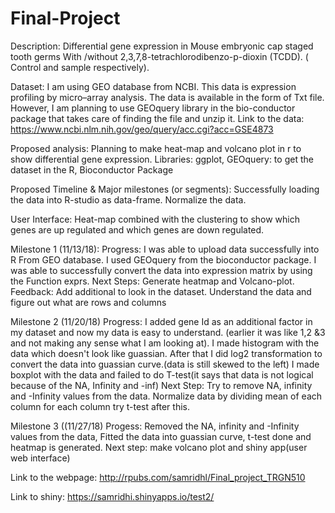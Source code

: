 # Final-Project
Description: 
Differential gene expression in Mouse embryonic cap staged tooth germs With /without 2,3,7,8-tetrachlorodibenzo-p-dioxin (TCDD). ( Control and sample respectively).

Dataset: 
I am using GEO database from NCBI. This data is expression profiling by micro–array analysis. 
 The data is available in the form of Txt file. However, I am planning to use GEOquery library in the bio-conductor package that takes care of finding the file and unzip it. 
Link to the data:
https://www.ncbi.nlm.nih.gov/geo/query/acc.cgi?acc=GSE4873 


Proposed analysis:
Planning to make heat-map and volcano plot in r to show differential gene expression.
Libraries:
ggplot,
GEOquery: to get the dataset in the R,
Bioconductor Package 


Proposed Timeline & Major milestones (or segments):
Successfully loading the data into R-studio as data-frame.
Normalize the data. 


User Interface:
Heat-map combined with the clustering to show which genes are up regulated and which genes are down regulated. 

Milestone 1 (11/13/18): 
Progress: I was able to upload data successfully into R From GEO database. I used GEOquery from the bioconductor package. 
I was able to successfully convert the data into expression matrix by using the Function exprs.
Next Steps:
Generate heatmap and Volcano-plot.
Feedback:
Add additional to look in the dataset.
Understand the data and figure out what are rows and columns

Milestone 2 (11/20/18)
Progress: I added gene Id as an additional factor in my dataset and now my data is easy to understand. (earlier it was like 1,2 &3 and not making any sense what I am looking at).
I made histogram with the data which doesn't look like guassian. After that I did log2 transformation to convert the data into guassian curve.(data is still skewed to the left) 
I made boxplot with the data and failed to do T-test(it says that data is not logical because of the NA, Infinity and -inf)
Next Step: Try to remove NA, infinity and -Infinity values from the data.
Normalize data by dividing mean of each column for each column
try t-test after this.

Milestone 3 ((11/27/18)
Progess: Removed the NA, infinity and -Infinity values from the data, Fitted the data into guassian curve, t-test done and heatmap is generated.
Next step: make volcano plot and shiny app(user web interface)

Link to the webpage: 
http://rpubs.com/samridhl/Final_project_TRGN510

Link to shiny:
https://samridhi.shinyapps.io/test2/



